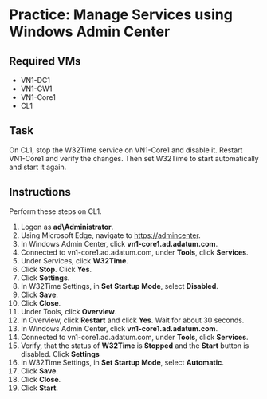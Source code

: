 # Practice: Manage Services using Windows Admin Center

## Required VMs

* VN1-DC1
* VN1-GW1
* VN1-Core1
* CL1

## Task

On CL1, stop the W32Time service on VN1-Core1 and disable it. Restart VN1-Core1 and verify the changes. Then set W32Time to start automatically and start it again.

## Instructions

Perform these steps on CL1.

1. Logon as **ad\Administrator**.
1. Using Microsoft Edge, navigate to <https://admincenter>.
1. In Windows Admin Center, click **vn1-core1.ad.adatum.com**.
1. Connected to vn1-core1.ad.adatum.com, under **Tools**, click **Services**.
1. Under Services, click **W32Time**.
1. Click **Stop**. Click **Yes**.
1. Click **Settings**.
1. In W32Time Settings, in **Set Startup Mode**, select **Disabled**.
1. Click **Save**.
1. Click **Close**.
1. Under Tools, click **Overview**.
1. In Overview, click **Restart** and click **Yes**. Wait for about 30 seconds.
1. In Windows Admin Center, click **vn1-core1.ad.adatum.com**.
1. Connected to vn1-core1.ad.adatum.com, under **Tools**, click **Services**.
1. Verify, that the status of **W32Time** is **Stopped** and the **Start** button is disabled. Click **Settings**
1. In W32Time Settings, in **Set Startup Mode**, select **Automatic**.
1. Click **Save**.
1. Click **Close**.
1. Click **Start**.
